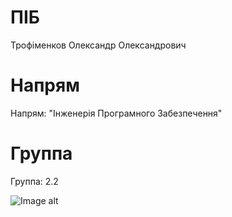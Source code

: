 # ПІБ
Трофіменков Олександр Олександрович
# Напрям
Напрям: "Інженерія Програмного Забезпечення"
# Группа
Группа: 2.2

![Image alt]((https://i1.sndcdn.com/artworks-000499726485-ctnrsb-t500x500.jpg))
